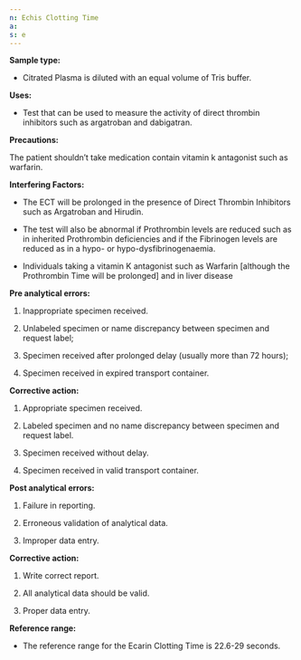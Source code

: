 ```yaml
---
n: Echis Clotting Time
a: 
s: e
---
```



__Sample type:__

-	Citrated Plasma is diluted with an equal volume of Tris buffer.

__Uses:__

-	Test that can be used to measure the activity of direct thrombin inhibitors such as argatroban and dabigatran.

__Precautions:__

The patient shouldn’t take medication contain vitamin k antagonist such as warfarin.

__Interfering Factors:__

-	The ECT will be prolonged in the presence of Direct Thrombin Inhibitors such as Argatroban and Hirudin.

-	The test will also be abnormal if Prothrombin levels are reduced such as in inherited Prothrombin deficiencies and if the Fibrinogen levels are reduced as in a hypo- or hypo-dysfibrinogenaemia.

-	Individuals taking a vitamin K antagonist such as Warfarin [although the Prothrombin Time will be prolonged] and in liver disease

__Pre analytical errors:__

1.	Inappropriate specimen received.

2.	Unlabeled specimen or name discrepancy between specimen and request label;

3.	Specimen received after prolonged delay (usually more than 72 hours); 

4.	Specimen received in expired transport container.

__Corrective action:__

1.	Appropriate specimen received.

2.	Labeled specimen and no name discrepancy between specimen and request label.

3.	Specimen received without delay.

4.	Specimen received in valid transport container.

__Post analytical errors:__

1.	Failure in reporting. 

2.	Erroneous validation of analytical data.

3.	Improper data entry.

__Corrective action:__

1.	Write correct report.

2.	All analytical data should be valid.

3.	Proper data entry.

__Reference range:__

-	The reference range for the Ecarin Clotting Time is 22.6-29 seconds.